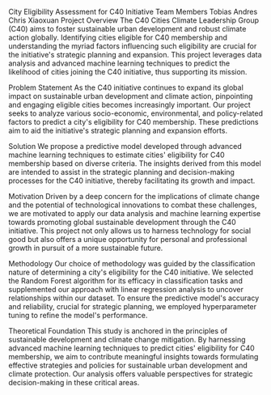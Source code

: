 City Eligibility Assessment for C40 Initiative
Team Members
Tobias
Andres
Chris
Xiaoxuan
Project Overview
The C40 Cities Climate Leadership Group (C40) aims to foster sustainable urban development and robust climate action globally. Identifying cities eligible for C40 membership and understanding the myriad factors influencing such eligibility are crucial for the initiative's strategic planning and expansion. This project leverages data analysis and advanced machine learning techniques to predict the likelihood of cities joining the C40 initiative, thus supporting its mission.

Problem Statement
As the C40 initiative continues to expand its global impact on sustainable urban development and climate action, pinpointing and engaging eligible cities becomes increasingly important. Our project seeks to analyze various socio-economic, environmental, and policy-related factors to predict a city's eligibility for C40 membership. These predictions aim to aid the initiative's strategic planning and expansion efforts.

Solution
We propose a predictive model developed through advanced machine learning techniques to estimate cities' eligibility for C40 membership based on diverse criteria. The insights derived from this model are intended to assist in the strategic planning and decision-making processes for the C40 initiative, thereby facilitating its growth and impact.

Motivation
Driven by a deep concern for the implications of climate change and the potential of technological innovations to combat these challenges, we are motivated to apply our data analysis and machine learning expertise towards promoting global sustainable development through the C40 initiative. This project not only allows us to harness technology for social good but also offers a unique opportunity for personal and professional growth in pursuit of a more sustainable future.

Methodology
Our choice of methodology was guided by the classification nature of determining a city's eligibility for the C40 initiative. We selected the Random Forest algorithm for its efficacy in classification tasks and supplemented our approach with linear regression analysis to uncover relationships within our dataset. To ensure the predictive model's accuracy and reliability, crucial for strategic planning, we employed hyperparameter tuning to refine the model's performance.

Theoretical Foundation
This study is anchored in the principles of sustainable development and climate change mitigation. By harnessing advanced machine learning techniques to predict cities' eligibility for C40 membership, we aim to contribute meaningful insights towards formulating effective strategies and policies for sustainable urban development and climate protection. Our analysis offers valuable perspectives for strategic decision-making in these critical areas.